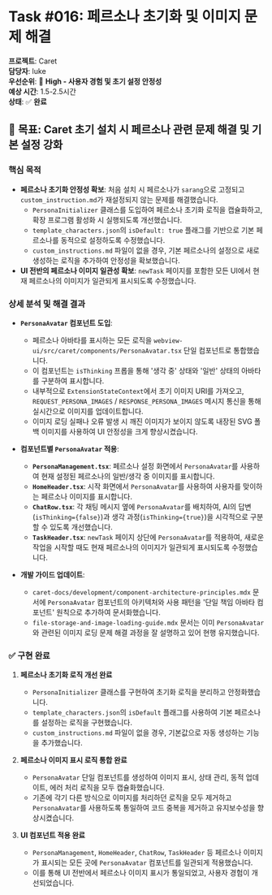# Task #016: 페르소나 초기화 및 이미지 문제 해결

**프로젝트**: Caret  
**담당자**: luke  
**우선순위**: 🚨 **High - 사용자 경험 및 초기 설정 안정성**  
**예상 시간**: 1.5-2.5시간  
**상태**: ✅ **완료**

## 🎯 **목표: Caret 초기 설치 시 페르소나 관련 문제 해결 및 기본 설정 강화**

### **핵심 목적**
- **페르소나 초기화 안정성 확보**: 처음 설치 시 페르소나가 `sarang`으로 고정되고 `custom_instruction.md`가 재설정되지 않는 문제를 해결했습니다.
  - `PersonaInitializer` 클래스를 도입하여 페르소나 초기화 로직을 캡슐화하고, 확장 프로그램 활성화 시 실행되도록 개선했습니다.
  - `template_characters.json`의 `isDefault: true` 플래그를 기반으로 기본 페르소나를 동적으로 설정하도록 수정했습니다.
  - `custom_instructions.md` 파일이 없을 경우, 기본 페르소나의 설정으로 새로 생성하는 로직을 추가하여 안정성을 확보했습니다.
- **UI 전반의 페르소나 이미지 일관성 확보**: `newTask` 페이지를 포함한 모든 UI에서 현재 페르소나의 이미지가 일관되게 표시되도록 수정했습니다.

### **상세 분석 및 해결 결과**

-   **`PersonaAvatar` 컴포넌트 도입**:
    -   페르소나 아바타를 표시하는 모든 로직을 `webview-ui/src/caret/components/PersonaAvatar.tsx` 단일 컴포넌트로 통합했습니다.
    -   이 컴포넌트는 `isThinking` 프롭을 통해 '생각 중' 상태와 '일반' 상태의 아바타를 구분하여 표시합니다.
    -   내부적으로 `ExtensionStateContext`에서 초기 이미지 URI를 가져오고, `REQUEST_PERSONA_IMAGES` / `RESPONSE_PERSONA_IMAGES` 메시지 통신을 통해 실시간으로 이미지를 업데이트합니다.
    -   이미지 로딩 실패나 오류 발생 시 깨진 이미지가 보이지 않도록 내장된 SVG 폴백 이미지를 사용하여 UI 안정성을 크게 향상시켰습니다.

-   **컴포넌트별 `PersonaAvatar` 적용**:
    -   **`PersonaManagement.tsx`**: 페르소나 설정 화면에서 `PersonaAvatar`를 사용하여 현재 설정된 페르소나의 일반/생각 중 이미지를 표시합니다.
    -   **`HomeHeader.tsx`**: 시작 화면에서 `PersonaAvatar`를 사용하여 사용자를 맞이하는 페르소나 이미지를 표시합니다.
    -   **`ChatRow.tsx`**: 각 채팅 메시지 옆에 `PersonaAvatar`를 배치하여, AI의 답변(`isThinking={false}`)과 생각 과정(`isThinking={true}`)을 시각적으로 구분할 수 있도록 개선했습니다.
    -   **`TaskHeader.tsx`**: `newTask` 페이지 상단에 `PersonaAvatar`를 적용하여, 새로운 작업을 시작할 때도 현재 페르소나의 이미지가 일관되게 표시되도록 수정했습니다.

-   **개발 가이드 업데이트**:
    -   `caret-docs/development/component-architecture-principles.mdx` 문서에 `PersonaAvatar` 컴포넌트의 아키텍처와 사용 패턴을 '단일 책임 아바타 컴포넌트' 원칙으로 추가하여 문서화했습니다.
    -   `file-storage-and-image-loading-guide.mdx` 문서는 이미 `PersonaAvatar`와 관련된 이미지 로딩 문제 해결 과정을 잘 설명하고 있어 현행 유지했습니다.

### **✅ 구현 완료**

1.  **페르소나 초기화 로직 개선 완료**
    -   `PersonaInitializer` 클래스를 구현하여 초기화 로직을 분리하고 안정화했습니다.
    -   `template_characters.json`의 `isDefault` 플래그를 사용하여 기본 페르소나를 설정하는 로직을 구현했습니다.
    -   `custom_instructions.md` 파일이 없을 경우, 기본값으로 자동 생성하는 기능을 추가했습니다.

2.  **페르소나 이미지 표시 로직 통합 완료**
    -   `PersonaAvatar` 단일 컴포넌트를 생성하여 이미지 표시, 상태 관리, 동적 업데이트, 에러 처리 로직을 모두 캡슐화했습니다.
    -   기존에 각기 다른 방식으로 이미지를 처리하던 로직을 모두 제거하고 `PersonaAvatar`를 사용하도록 통일하여 코드 중복을 제거하고 유지보수성을 향상시켰습니다.

3.  **UI 컴포넌트 적용 완료**
    -   `PersonaManagement`, `HomeHeader`, `ChatRow`, `TaskHeader` 등 페르소나 이미지가 표시되는 모든 곳에 `PersonaAvatar` 컴포넌트를 일관되게 적용했습니다.
    -   이를 통해 UI 전반에서 페르소나 이미지 표시가 통일되었고, 사용자 경험이 개선되었습니다.
